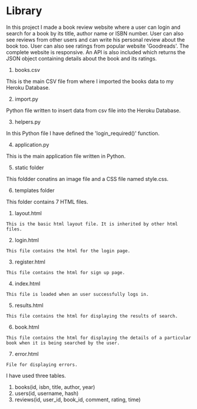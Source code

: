 # Library 
In this project I made a book review website where a user can login and search for a book by its title, author name or ISBN number. User can also see reviews from other users and can write his personal review about the book too. User can also see ratings from popular website 'Goodreads'. The complete website is responsive. An API is also included which returns the JSON object containing details about the book and its ratings.




1. books.csv
 
This is the main CSV file from where I imported the books data to my Heroku Database.

2. import.py

Python file written to insert data from csv file into the Heroku Database.

3. helpers.py

In this Python file I have defined the 'login_required()' function.

4. application.py
 
This is the main application file written in Python.

5. static folder

This foldder conatins an image file and a CSS file named style.css.

6. templates folder

This folder contains 7 HTML files.
  
  1. layout.html
     
    This is the basic html layout file. It is inherited by other html files.
  2. login.html

    This file contains the html for the login page.
  3. register.html
   
    This file contains the html for sign up page.
  4. index.html

    This file is loaded when an user successfully logs in.
  5. results.html

    This file contains the html for displaying the results of search.
  6. book.html

    This file contains the html for displaying the details of a particular book when it is being searched by the user.
  7. error.html

    File for displaying errors.

I have used three tables.

1. books(id, isbn, title, author, year)
2. users(id, username, hash)
3. reviews(id, user_id, book_id, comment, rating, time)



